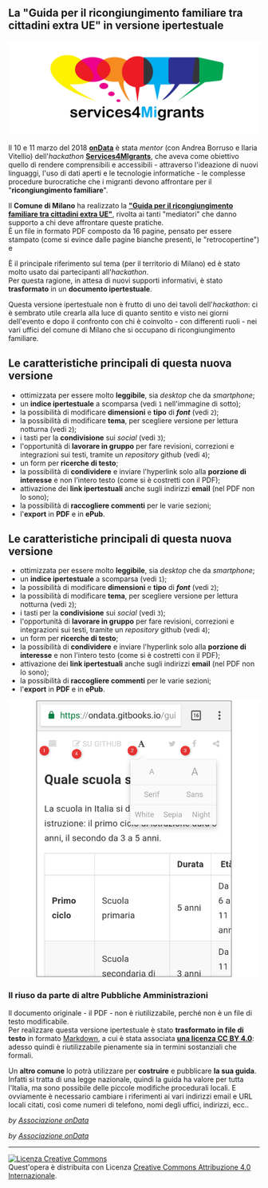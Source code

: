 ## La "Guida per il ricongiungimento familiare tra cittadini extra UE" in versione ipertestuale

![services4migrants](doc/assets/services4migrants.jpg)

Il 10 e 11 marzo del 2018 [**onData**](http://ondata.it/) è stata *mentor* (con Andrea Borruso e Ilaria Vitellio) dell'*hackathon* [**Services4MIgrants**](https://www.eventbrite.it/e/biglietti-services4migrants-un-hackathon-per-migliorare-i-servizi-ai-migranti-43354522544), che aveva come obiettivo quello di rendere comprensibili e accessibili - attraverso l'ideazione di nuovi linguaggi, l'uso di dati aperti e le tecnologie informatiche - le complesse procedure burocratiche che i migranti devono affrontare per il "**ricongiungimento familiare**".

Il **Comune di Milano** ha realizzato la [**"Guida per il ricongiungimento familiare tra cittadini extra UE"**](doc/assets/GUIDA_RICONGIUNGIMENTO_FAMILIARE_20_9_2016.pdf), rivolta ai tanti "mediatori" che danno supporto a chi deve affrontare queste pratiche.<br>
È un file in formato PDF composto da 16 pagine, pensato per essere stampato (come si evince dalle pagine bianche presenti, le "retrocopertine") e

È il principale riferimento sul tema (per il territorio di Milano) ed è stato molto usato dai partecipanti all'*hackathon*.<br>
Per questa ragione, in attesa di nuovi supporti informativi, è stato **trasformato** in un **documento ipertestuale**.

Questa versione ipertestuale non è frutto di uno dei tavoli dell'*hackathon*: ci è sembrato utile crearla alla luce di quanto sentito e visto nei giorni dell'evento e dopo il confronto con chi è coinvolto - con differenti ruoli - nei vari uffici del comune di Milano che si occupano di ricongiungimento familiare.

## Le caratteristiche principali di questa nuova versione

- ottimizzata per essere molto **leggibile**, sia *desktop* che da *smartphone*;
- un **indice ipertestuale** a scomparsa (vedi `1` nell'immagine di sotto);
- la possibilità di modificare **dimensioni** e **tipo** di ***font*** (vedi `2`);
- la possibilità di modificare **tema**, per scegliere versione per lettura notturna (vedi `2`);
- i tasti per la **condivisione** sui *social* (vedi `3`);
- l'opportunità di **lavorare in gruppo** per fare revisioni, correzioni e integrazioni sui testi, tramite un *repository* github (vedi `4`);
- un form per **ricerche di testo**;
- la possibilità di **condividere** e inviare l'hyperlink solo alla **porzione di interesse** e non l'intero testo (come si è costretti con il PDF);
- attivazione dei **link ipertestuali** anche sugli indirizzi **email** (nel PDF non lo sono);
- la possibilità di **raccogliere commenti** per le varie sezioni;
- l'**export** in **PDF** e in **ePub**.

## Le caratteristiche principali di questa nuova versione

- ottimizzata per essere molto **leggibile**, sia *desktop* che da *smartphone*;
- un **indice ipertestuale** a scomparsa (vedi `1`);
- la possibilità di modificare **dimensioni** e **tipo** di ***font*** (vedi `2`);
- la possibilità di modificare **tema**, per scegliere versione per lettura notturna (vedi `2`);
- i tasti per la **condivisione** sui *social* (vedi `3`);
- l'opportunità di **lavorare in gruppo** per fare revisioni, correzioni e integrazioni sui testi, tramite un *repository* github (vedi `4`);
- un form per **ricerche di testo**;
- la possibilità di **condividere** e inviare l'hyperlink solo alla **porzione di interesse** e non l'intero testo (come si è costretti con il PDF);
- attivazione dei **link ipertestuali** anche sugli indirizzi **email** (nel PDF non lo sono);
- la possibilità di **raccogliere commenti** per le varie sezioni;
- l'**export** in **PDF** e in **ePub**.

![](doc/assets/mobile03.png)

### Il riuso da parte di altre Pubbliche Amministrazioni

Il documento originale - il PDF - non è riutilizzabile, perché non è un file di testo modificabile.<br>
Per realizzare questa versione ipertestuale è stato **trasformato in file di testo** in formato [Markdown](https://www.wikiwand.com/it/Markdown), a cui è stata associata [**una licenza CC BY 4.0**](https://creativecommons.org/licenses/by/4.0/): adesso quindi è riutilizzabile pienamente sia in termini sostanziali che formali.

Un **altro comune** lo potrà utilizzare per **costruire** e pubblicare **la sua guida**. Infatti si tratta di una legge nazionale, quindi la guida ha valore per tutta l'Italia, ma sono possibile delle piccole modifiche procedurali locali. E ovviamente è necessario cambiare i riferimenti ai vari indirizzi email e URL locali citati, così come numeri di telefono, nomi degli uffici, indirizzi, ecc..

*by [Associazione onData](http://ondata.it/)*


*by [Associazione onData](http://ondata.it/)*

---

<a rel="license" href="http://creativecommons.org/licenses/by/4.0/"><img alt="Licenza Creative Commons" style="border-width:0" src="https://i.creativecommons.org/l/by/4.0/88x31.png" /></a><br />Quest'opera è distribuita con Licenza <a rel="license" href="http://creativecommons.org/licenses/by/4.0/">Creative Commons Attribuzione 4.0 Internazionale</a>.
